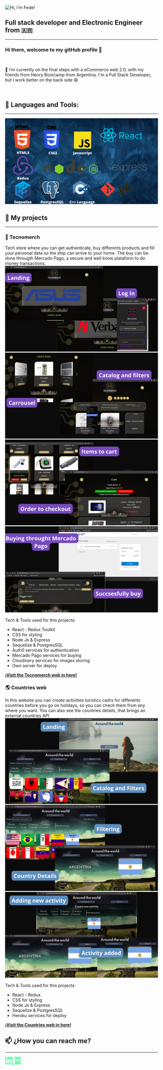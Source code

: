 ![Hi, i'm Fede!](gif.gif)

## Full stack developer and Electronic Engineer from 🇦🇷

<hr/>

### Hi there, welcome to my gitHub profile 👋

</br>
<p>🔭 I’m currently on the final steps with a eCommerce web 2.0, with my friends from Henry Bootcamp from Argentina. I'm a Full Stack Developer, but I work better on the back side 😄</p>

</br>

## 🔧 Languages and Tools:

<hr/>

![My skills](./images/techs.png)

<!--
**FEDEIZ/FEDEIZ** is a ✨ _special_ ✨ repository because its `README.md` (this file) appears on your GitHub profile.

Here are some ideas to get you started:

- 🔭 I’m currently working on ...
- 🌱 I’m currently learning ...
- 👯 I’m looking to collaborate on ...
- 🤔 I’m looking for help with ...
- 💬 Ask me about ...
- 📫 How to reach me: ...
- 😄 Pronouns: ...
- ⚡ Fun fact: ...
🇦🇷
🔧
🚀
🛒
  -->

## 🚀 My projects

<hr/>

### 🛒 Tecnomerch

<p> Tech store where you can get authenticate, buy differents products and fill your personal data so the ship can arrive to your home. The buy can be done througth Mercado Pago, a secure and well know plataform to do money transactions.
  <a><img src="https://github.com/FEDEIZ/FEDEIZ/blob/main/images/3.png"></a>
  <a><img src="https://github.com/FEDEIZ/FEDEIZ/blob/main/images/4.png"></a>
  <a><img src="https://github.com/FEDEIZ/FEDEIZ/blob/main/images/5.png"></a>
  <a><img src="https://github.com/FEDEIZ/FEDEIZ/blob/main/images/6.png"></a>
</p>

<p>Tech & Tools used for this projects:</p>
<ul>
    <li>React - Redux Toolkit</li>
    <li>CSS for styling</li>
    <li>Node Js & Express</li>
    <li>Sequelize & PostgresSQL</li>
    <li>Auth0 services for authentication</li>
    <li>Mercado Pago services for buying</li>
    <li>Cloudinary services for images storing</li>
    <li>Own server for deploy</li>
</ul>

[**¡Visit the Tecnomerch web in here!**](https://6evi.duckdns.org:1337/)

### 🌎 Countries web

<p> In this website you can create activities turistics cadrs for differents countries before you go on holidays, so you can check them from any where you want. You can also see the countries details, that brings an external countries API
  <a><img src="https://github.com/FEDEIZ/FEDEIZ/blob/main/images/7.png"></a>
  <a><img src="https://github.com/FEDEIZ/FEDEIZ/blob/main/images/8.png"></a>
  <a><img src="https://github.com/FEDEIZ/FEDEIZ/blob/main/images/9.png"></a>
</p>

<p>Tech & Tools used for this projects:</p>
<ul>
    <li>React - Redux</li>
    <li>CSS for styling</li>
    <li>Node Js & Express</li>
    <li>Sequelize & PostgresSQL</li>
    <li>Heroku services for deploy</li>
</ul>

[**¡Visit the Countries web in here!**](https://countries-client-henry-fedeiz.herokuapp.com/)

## 📫 ¿How you can reach me?

<hr/>

<span >
<a href="https://www.linkedin.com/in/federicoiz93/" ><img width="5%" src="https://github.com/FEDEIZ/FEDEIZ/blob/main/logos/linkedin-icon.png"> 
<a href="mailto:ing.finterlandi@gmail.com" ><img width="5%" src="https://github.com/FEDEIZ/FEDEIZ/blob/main/logos/gmail-icon.png">
</span>
